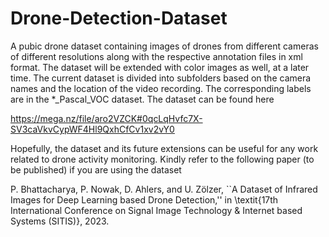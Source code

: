 # Drone-Detection-Dataset
A pubic drone dataset containing images of drones from different cameras of different resolutions along with the respective annotation files in xml format. The dataset will be extended with color images as well, at a later time. The current dataset is divided into subfolders based on the camera names and the location of the video recording. The corresponding labels are in the *_Pascal_VOC dataset. The dataset can be found here

https://mega.nz/file/aro2VZCK#0qcLqHvfc7X-SV3caVkvCypWF4Hl9QxhCfCv1xv2vY0

Hopefully, the dataset and its future extensions can be useful for any work related to drone activity monitoring. Kindly refer to the following paper (to be published) if you are using the dataset

P. Bhattacharya, P. Nowak, D. Ahlers, and U. Zölzer, ``A Dataset of Infrared Images for Deep Learning based Drone Detection,'' in \textit{17th International Conference on Signal Image Technology & Internet based Systems (SITIS)}, 2023.

